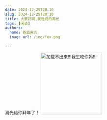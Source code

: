 ```yaml
---
date: 2024-12-29T20:10
slug: 2024-12-29T20:10
title: 大家好啊,我是说的离光
tags: [闲谈]
authors:
  name: 乾狐离光
  image_url: /img/fox.png

---
```


离光给你拜年了！
<img src="../docs/qhlg.png" alt="加载不出来!!!我生吃你妈!!!" width="200vw" />